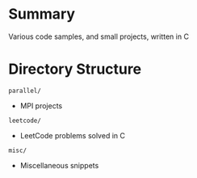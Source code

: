 # Summary
Various code samples, and small projects, written in C

# Directory Structure
`parallel/`
- MPI projects 

`leetcode/`
- LeetCode problems solved in C

`misc/`
- Miscellaneous snippets